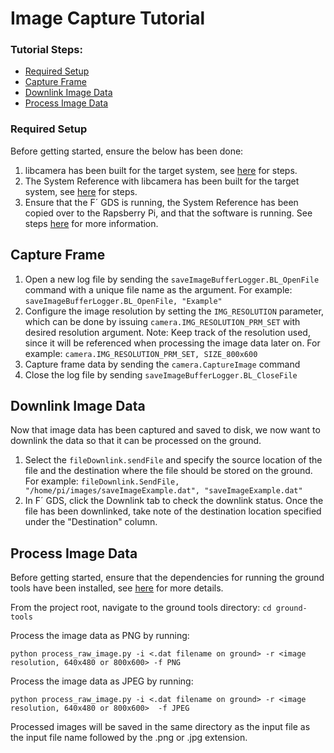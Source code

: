 # Image Capture Tutorial

### Tutorial Steps:
- [Required Setup](#required-setup)
- [Capture Frame](#capture-frame)
- [Downlink Image Data](#downlink-image-data)
- [Process Image Data](#process-image-data)

### Required Setup
Before getting started, ensure the below has been done:
1. libcamera has been built for the target system, see [here](../../../README.md#setup-libcamera) for steps.
2. The System Reference with libcamera has been built for the target system, see [here](building-system-ref-with-libcamera.md) for steps.
3. Ensure that the F´ GDS is running, the System Reference has been copied over to the Rapsberry Pi, and that the software is running. See steps [here](../../../README.md#upload-to-the-raspberry-pi) for more information.

## Capture Frame
1. Open a new log file by sending the `saveImageBufferLogger.BL_OpenFile` command with a unique file name as the argument. For example: `saveImageBufferLogger.BL_OpenFile, "Example"`
2. Configure the image resolution by setting the `IMG_RESOLUTION` parameter, which can be done by issuing `camera.IMG_RESOLUTION_PRM_SET` with desired resolution argument. Note: Keep track of the resolution used, since it will be referenced when processing the image data later on. For example: `camera.IMG_RESOLUTION_PRM_SET, SIZE_800x600`
3. Capture frame data by sending the `camera.CaptureImage` command
4. Close the log file by sending `saveImageBufferLogger.BL_CloseFile`

## Downlink Image Data
Now that image data has been captured and saved to disk, we now want to downlink the data so that it can be processed on the ground.
1. Select the `fileDownlink.sendFile` and specify the source location of the file and the destination where the file should be stored on the ground. For example: `fileDownlink.SendFile, "/home/pi/images/saveImageExample.dat", "saveImageExample.dat"`
2. In F´ GDS, click the Downlink tab to check the downlink status. Once the file has been downlinked, take note of the destination location specified under the "Destination" column.

## Process Image Data
Before getting started, ensure that the dependencies for running the ground tools have been installed, see [here](../../../ground-tools/README.md) for more details.

From the project root, navigate to the ground tools directory: `cd ground-tools`

Process the image data as PNG by running:
```
python process_raw_image.py -i <.dat filename on ground> -r <image resolution, 640x480 or 800x600> -f PNG
```

Process the image data as JPEG by running:
```
python process_raw_image.py -i <.dat filename on ground> -r <image resolution, 640x480 or 800x600>  -f JPEG
```

Processed images will be saved in the same directory as the input file as the input file name followed by the .png or .jpg extension.






